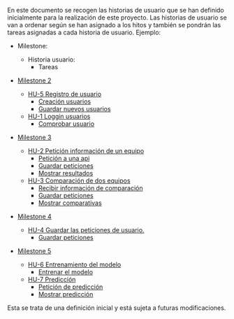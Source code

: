 En este documento se recogen las historias de usuario que se han definido inicialmente para la realización de este proyecto. Las historias de usuario se van a ordenar según se han asignado a los hitos y también se pondrán las tareas asignadas a cada historia de usuario.
Ejemplo:
- Milestone:
   - Historia usuario:
       - Tareas

- [Milestone 2](https://github.com/CharlySM/ProyectoCC/milestone/4)
   - [HU-5 Registro de usuario](https://github.com/CharlySM/ProyectoCC/issues/15)
       - [Creación usuarios](https://github.com/CharlySM/ProyectoCC/issues/18)
       - [Guardar nuevos usuarios](https://github.com/CharlySM/ProyectoCC/issues/19)
   - [HU-1 Loggin usuarios](https://github.com/CharlySM/ProyectoCC/issues/11)
       - [Comprobar usuario](https://github.com/CharlySM/ProyectoCC/issues/19)
- [Milestone 3](https://github.com/CharlySM/ProyectoCC/milestone/5)
   - [HU-2 Petición información de un equipo](https://github.com/CharlySM/ProyectoCC/issues/12)
      - [Petición a una api](https://github.com/CharlySM/ProyectoCC/issues/20)
      - [Guardar peticiones](https://github.com/CharlySM/ProyectoCC/issues/21)
      - [Mostrar resultados](https://github.com/CharlySM/ProyectoCC/issues/23)
   - [HU-3 Comparación de dos equipos](https://github.com/CharlySM/ProyectoCC/issues/13)
      - [Recibir información de comparación](https://github.com/CharlySM/ProyectoCC/issues/22)
      - [Guardar peticiones](https://github.com/CharlySM/ProyectoCC/issues/21)
      - [Mostrar comparativas](https://github.com/CharlySM/ProyectoCC/issues/24)
- [Milestone 4](https://github.com/CharlySM/ProyectoCC/milestone/6)
   - [HU-4 Guardar las peticiones de usuario.](https://github.com/CharlySM/ProyectoCC/issues/14)
      - [Guardar peticiones](https://github.com/CharlySM/ProyectoCC/issues/21)
- [Milestone 5](https://github.com/CharlySM/ProyectoCC/milestone/7)
   - [HU-6 Entrenamiento del modelo](https://github.com/CharlySM/ProyectoCC/issues/16)
      - [Entrenar el modelo](https://github.com/CharlySM/ProyectoCC/issues/25)
   - [HU-7 Predicción](https://github.com/CharlySM/ProyectoCC/issues/17)
      - [Petición de predicción](https://github.com/CharlySM/ProyectoCC/issues/26)
      - [Mostrar predicción](https://github.com/CharlySM/ProyectoCC/issues/27)

Esta se trata de una definición inicial y está sujeta a futuras modificaciones.
